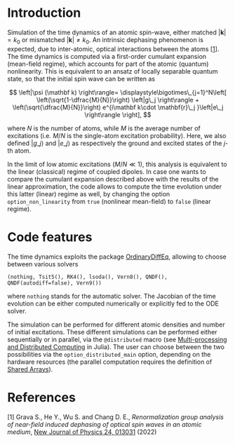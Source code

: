 # Introduction
Simulation of the time dynamics of an atomic spin-wave, either matched $|\mathbf k|=k_0$ or mismatched $|\mathbf k|\neq k_0$. An intrinsic dephasing phenomenon is expected, due to inter-atomic, optical interactions between the atoms [[1](Grava2022RenormalizationMedium)]. The time dynamics is computed via a first-order cumulant expansion (mean-field regime), which accounts for part of the atomic (quantum) nonlinearity. This is equivalent to an ansatz of locally separable quantum state, so that the initial spin wave can be written as

$$
\left|\psi (\mathbf k) \right\rangle= \displaystyle\bigotimes\_{j=1}^N\left[ \left(\sqrt{1-\dfrac{M}{N}}\right) \left|g\_j \right\rangle + \left(\sqrt{\dfrac{M}{N}}\right) e^{i\mathbf k\cdot \mathbf{r}\_j }\left|e\_j \right\rangle  \right],
$$

where $N$ is the number of atoms, while $M$ is the average number of excitations (i.e. $M/N$ is the single-atom excitation probability). Here, we also defined $\left|g\_j \right\rangle$ and $\left|e\_j \right\rangle$ as respectively the ground and excited states of the $j$-th atom.

In the limit of low atomic excitations ($M/N\ll 1$), this analysis is equivalent to the linear (classical) regime of coupled dipoles. In case one wants to compare the cumulant expansion described above with the results of the linear approximation, the code allows to compute the time evolution under this latter (linear) regime as well, by changing the option `option_non_linearity` from `true` (nonlinear mean-field) to `false` (linear regime). 


# Code features
The time dynamics exploits the package [OrdinaryDiffEq](https://docs.sciml.ai/OrdinaryDiffEq/stable/), allowing to choose between various solvers

```(nothing, Tsit5(), RK4(), lsoda(), Vern8(), QNDF(), QNDF(autodiff=false), Vern9())```

where `nothing` stands for the automatic solver. The Jacobian of the time evolution can be either computed numerically or explicitly fed to the ODE solver.

The simulation can be performed for different atomic densities and number of initial excitations. These different simulations can be performed either sequentially or in parallel, via the `@distributed` macro (see [Multi-processing and Distributed Computing](https://docs.julialang.org/en/v1/manual/distributed-computing/) in Julia). The user can choose between the two possibilities via the `option_distributed_main` option, depending on the hardware resources (the parallel computation requires the definition of [Shared Arrays](https://docs.julialang.org/en/v1/stdlib/SharedArrays/)).

# References
<a id="Grava2022RenormalizationMedium">[1]</a>
Grava S., He Y., Wu S. and Chang D. E.,
*Renormalization group analysis of near-field induced dephasing of optical spin waves in an atomic medium*,
[New Journal of Physics 24, 013031](https://iopscience.iop.org/article/10.1088/1367-2630/ac465d) (2022)
